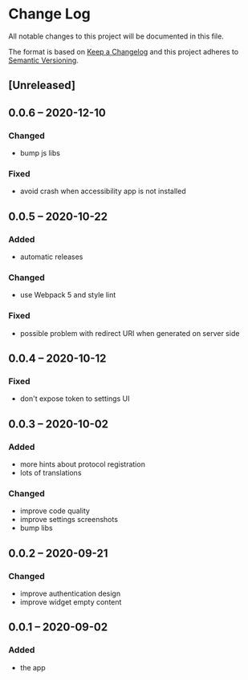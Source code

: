 # Change Log
All notable changes to this project will be documented in this file.

The format is based on [Keep a Changelog](http://keepachangelog.com/)
and this project adheres to [Semantic Versioning](http://semver.org/).

## [Unreleased]

## 0.0.6 – 2020-12-10
### Changed
- bump js libs

### Fixed
- avoid crash when accessibility app is not installed

## 0.0.5 – 2020-10-22
### Added
- automatic releases

### Changed
- use Webpack 5 and style lint

### Fixed
- possible problem with redirect URI when generated on server side

## 0.0.4 – 2020-10-12
### Fixed
- don't expose token to settings UI

## 0.0.3 – 2020-10-02
### Added
- more hints about protocol registration
- lots of translations

### Changed
- improve code quality
- improve settings screenshots
- bump libs

## 0.0.2 – 2020-09-21
### Changed
* improve authentication design
* improve widget empty content

## 0.0.1 – 2020-09-02
### Added
* the app
